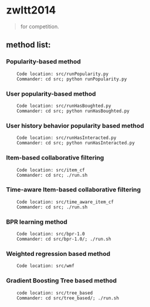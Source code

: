 zwltt2014
==========
> for competition.

method list:
------------
### Popularity-based method
        Code location: src/runPopularity.py
        Commander: cd src; python runPopularity.py

### User popularity-based method
        Code location: src/runHasBoughted.py
        Commander: cd src; python runHasBoughted.py

### User history behavior popularity based method
        Code location: src/runHasInteracted.py
        Commander: cd src; python runHasInteracted.py

### Item-based collaborative filtering
        Code location: src/item_cf
        Commander: cd src; ./run.sh

### Time-aware Item-based collaborative filtering
        Code location: src/time_aware_item_cf
        Commander: cd src; ./run.sh

### BPR learning method
        Code location: src/bpr-1.0
        Commander: cd src/bpr-1.0/; ./run.sh

### Weighted regression based method
        Code location: src/wmf
        

### Gradient Boosting Tree based method
        code location: src/tree_based
        Commander: cd src/tree_based/; ./run.sh

